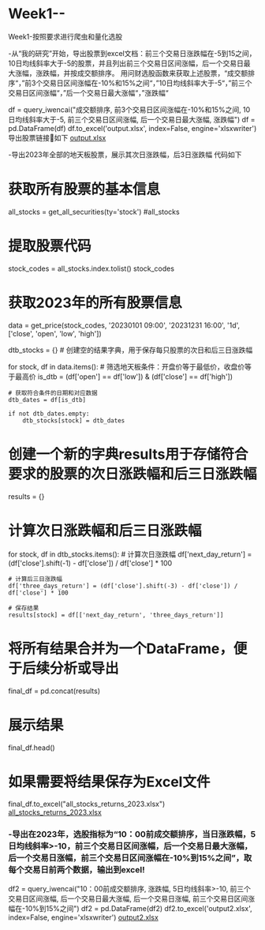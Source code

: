# Week1--
Week1-按照要求进行爬虫和量化选股


-从“我的研究”开始，导出股票到excel文档：前三个交易日涨跌幅在-5到15之间，10日均线斜率大于-5的股票，并且列出前三个交易日区间涨幅，后一个交易日最大涨幅，涨跌幅，并按成交额排序。 
用问财选股函数来获取上述股票，“成交额排序“，”前3个交易日区间涨幅在-10%和15%之间“，”10日均线斜率大于-5“，”前三个交易日区间涨幅“，”后一个交易日最大涨幅“，”涨跌幅“

df = query_iwencai("成交额排序, 前3个交易日区间涨幅在-10%和15%之间, 10日均线斜率大于-5, 前三个交易日区间涨幅, 后一个交易日最大涨幅, 涨跌幅")
df = pd.DataFrame(df)
df.to_excel('output.xlsx', index=False, engine='xlsxwriter')
导出股票链接🔗如下
[output.xlsx](https://github.com/user-attachments/files/16570355/output.xlsx)



-导出2023年全部的地天板股票，展示其次日涨跌幅，后3日涨跌幅  代码如下

# 获取所有股票的基本信息
all_stocks = get_all_securities(ty='stock')
#all_stocks
# 提取股票代码
stock_codes = all_stocks.index.tolist()
stock_codes


# 获取2023年的所有股票信息
data = get_price(stock_codes, '20230101 09:00', '20231231 16:00', '1d', ['close', 'open', 'low', 'high'])


dtb_stocks = {} # 创建空的结果字典，用于保存每只股票的次日和后三日涨跌幅
    
for stock, df in data.items():
    # 筛选地天板条件：开盘价等于最低价，收盘价等于最高价
    is_dtb = (df['open'] == df['low']) & (df['close'] == df['high'])
    
    # 获取符合条件的日期和对应数据
    dtb_dates = df[is_dtb]
    
    if not dtb_dates.empty:
        dtb_stocks[stock] = dtb_dates       
    
    
######
# 创建一个新的字典results用于存储符合要求的股票的次日涨跌幅和后三日涨跌幅
results = {}

# 计算次日涨跌幅和后三日涨跌幅   
for stock, df in dtb_stocks.items():
    # 计算次日涨跌幅
    df['next_day_return'] = (df['close'].shift(-1) - df['close']) / df['close'] * 100
    
    # 计算后三日涨跌幅
    df['three_days_return'] = (df['close'].shift(-3) - df['close']) / df['close'] * 100
    
    # 保存结果
    results[stock] = df[['next_day_return', 'three_days_return']]   
    
####   

# 将所有结果合并为一个DataFrame，便于后续分析或导出
final_df = pd.concat(results)

# 展示结果
final_df.head()

# 如果需要将结果保存为Excel文件
final_df.to_excel("all_stocks_returns_2023.xlsx")
[all_stocks_returns_2023.xlsx](https://github.com/user-attachments/files/16575650/all_stocks_returns_2023.xlsx)


### -导出在2023年，选股指标为“10：00前成交额排序，当日涨跌幅，5日均线斜率>-10，前三个交易日区间涨幅，后一个交易日最大涨幅，后一个交易日涨幅，前三个交易日区间涨幅在-10%到15%之间”，取每个交易日前两个数据，输出到excel!
df2 = query_iwencai("10：00前成交额排序, 涨跌幅, 5日均线斜率>-10, 前三个交易日区间涨幅, 后一个交易日最大涨幅, 后一个交易日涨幅, 前三个交易日区间涨幅在-10%到15%之间")
df2 = pd.DataFrame(df2) 
df2.to_excel('output2.xlsx', index=False, engine='xlsxwriter')
[output2.xlsx](https://github.com/user-attachments/files/16575651/output2.xlsx)










